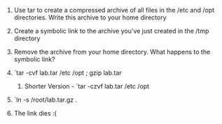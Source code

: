 1. Use tar to create a compressed archive of all files in the /etc and /opt directories. Write this archive to your home directory
2. Create a symbolic link to the archive you've just created in the /tmp directory
3. Remove the archive from your home directory. What happens to the symbolic link?





1. `tar -cvf lab.tar /etc /opt ; gzip lab.tar
	1. Shorter Version - `tar -czvf lab.tar /etc /opt 
2. `ln -s /root/lab.tar.gz .
3. The link dies :( 